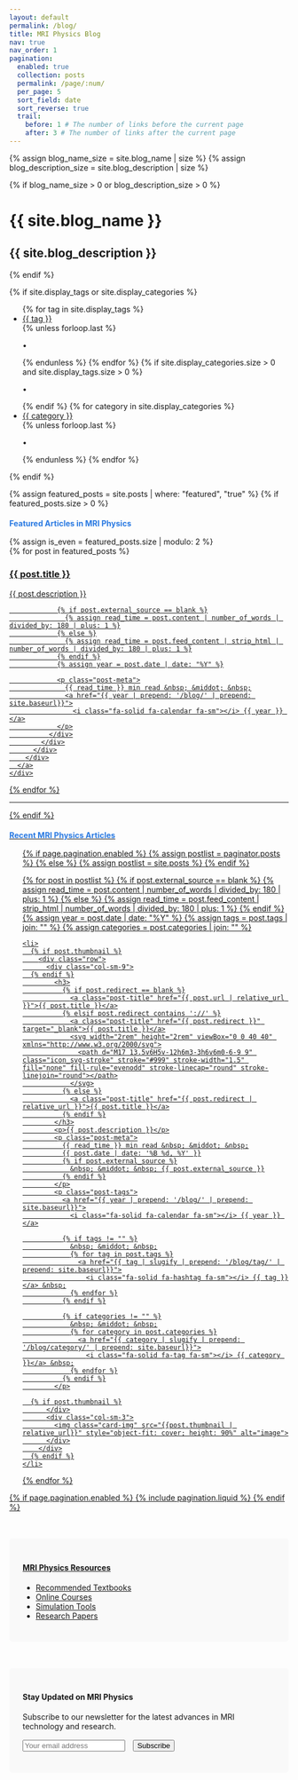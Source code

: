 ```yaml
---
layout: default
permalink: /blog/
title: MRI Physics Blog
nav: true
nav_order: 1
pagination:
  enabled: true
  collection: posts
  permalink: /page/:num/
  per_page: 5
  sort_field: date
  sort_reverse: true
  trail:
    before: 1 # The number of links before the current page
    after: 3 # The number of links after the current page
---
```


<div class="post">

{% assign blog_name_size = site.blog_name | size %}
{% assign blog_description_size = site.blog_description | size %}

{% if blog_name_size > 0 or blog_description_size > 0 %}

  <div class="header-bar">
    <h1>{{ site.blog_name }}</h1>
    <h2>{{ site.blog_description }}</h2>
  </div>
{% endif %}

{% if site.display_tags or site.display_categories %}

  <div class="tag-category-list">
    <ul class="p-0 m-0">
      {% for tag in site.display_tags %}
        <li>
          <i class="fa-solid fa-hashtag fa-sm"></i> <a href="{{ tag | slugify | prepend: '/blog/tag/' | relative_url }}">{{ tag }}</a>
        </li>
        {% unless forloop.last %}
          <p>&bull;</p>
        {% endunless %}
      {% endfor %}
      {% if site.display_categories.size > 0 and site.display_tags.size > 0 %}
        <p>&bull;</p>
      {% endif %}
      {% for category in site.display_categories %}
        <li>
          <i class="fa-solid fa-tag fa-sm"></i> <a href="{{ category | slugify | prepend: '/blog/category/' | relative_url }}">{{ category }}</a>
        </li>
        {% unless forloop.last %}
          <p>&bull;</p>
        {% endunless %}
      {% endfor %}
    </ul>
  </div>
{% endif %}

{% assign featured_posts = site.posts | where: "featured", "true" %}
{% if featured_posts.size > 0 %}
<br>

<div class="container featured-posts">
  <h4 class="featured-header">Featured Articles in MRI Physics</h4>
  {% assign is_even = featured_posts.size | modulo: 2 %}
  <div class="row row-cols-{% if featured_posts.size <= 2 or is_even == 0 %}2{% else %}3{% endif %}">
  {% for post in featured_posts %}
    <div class="card-item col">
      <a href="{{ post.url | relative_url }}">
        <div class="card hoverable">
          <div class="row g-0">
            <div class="col-md-12">
              <div class="card-body">
                <div class="float-right">
                  <i class="fa-solid fa-magnet fa-xs"></i>
                </div>
                <h3 class="card-title">{{ post.title }}</h3>
                <p class="card-text">{{ post.description }}</p>

                {% if post.external_source == blank %}
                  {% assign read_time = post.content | number_of_words | divided_by: 180 | plus: 1 %}
                {% else %}
                  {% assign read_time = post.feed_content | strip_html | number_of_words | divided_by: 180 | plus: 1 %}
                {% endif %}
                {% assign year = post.date | date: "%Y" %}

                <p class="post-meta">
                  {{ read_time }} min read &nbsp; &middot; &nbsp;
                  <a href="{{ year | prepend: '/blog/' | prepend: site.baseurl}}">
                    <i class="fa-solid fa-calendar fa-sm"></i> {{ year }} </a>
                </p>
              </div>
            </div>
          </div>
        </div>
      </a>
    </div>

{% endfor %}

  </div>
</div>
<hr>
{% endif %}

<h4 class="recent-header">Recent MRI Physics Articles</h4>

<ul class="post-list">
  {% if page.pagination.enabled %}
    {% assign postlist = paginator.posts %}
  {% else %}
    {% assign postlist = site.posts %}
  {% endif %}

{% for post in postlist %}
{% if post.external_source == blank %}
{% assign read_time = post.content | number_of_words | divided_by: 180 | plus: 1 %}
{% else %}
{% assign read_time = post.feed_content | strip_html | number_of_words | divided_by: 180 | plus: 1 %}
{% endif %}
{% assign year = post.date | date: "%Y" %}
{% assign tags = post.tags | join: "" %}
{% assign categories = post.categories | join: "" %}

    <li>
      {% if post.thumbnail %}
        <div class="row">
          <div class="col-sm-9">
      {% endif %}
            <h3>
              {% if post.redirect == blank %}
                <a class="post-title" href="{{ post.url | relative_url }}">{{ post.title }}</a>
              {% elsif post.redirect contains '://' %}
                <a class="post-title" href="{{ post.redirect }}" target="_blank">{{ post.title }}</a>
                <svg width="2rem" height="2rem" viewBox="0 0 40 40" xmlns="http://www.w3.org/2000/svg">
                  <path d="M17 13.5v6H5v-12h6m3-3h6v6m0-6-9 9" class="icon_svg-stroke" stroke="#999" stroke-width="1.5" fill="none" fill-rule="evenodd" stroke-linecap="round" stroke-linejoin="round"></path>
                </svg>
              {% else %}
                <a class="post-title" href="{{ post.redirect | relative_url }}">{{ post.title }}</a>
              {% endif %}
            </h3>
            <p>{{ post.description }}</p>
            <p class="post-meta">
              {{ read_time }} min read &nbsp; &middot; &nbsp;
              {{ post.date | date: '%B %d, %Y' }}
              {% if post.external_source %}
                &nbsp; &middot; &nbsp; {{ post.external_source }}
              {% endif %}
            </p>
            <p class="post-tags">
              <a href="{{ year | prepend: '/blog/' | prepend: site.baseurl}}">
                <i class="fa-solid fa-calendar fa-sm"></i> {{ year }} </a>

              {% if tags != "" %}
                &nbsp; &middot; &nbsp;
                {% for tag in post.tags %}
                  <a href="{{ tag | slugify | prepend: '/blog/tag/' | prepend: site.baseurl}}">
                    <i class="fa-solid fa-hashtag fa-sm"></i> {{ tag }}</a> &nbsp;
                {% endfor %}
              {% endif %}

              {% if categories != "" %}
                &nbsp; &middot; &nbsp;
                {% for category in post.categories %}
                  <a href="{{ category | slugify | prepend: '/blog/category/' | prepend: site.baseurl}}">
                    <i class="fa-solid fa-tag fa-sm"></i> {{ category }}</a> &nbsp;
                {% endfor %}
              {% endif %}
            </p>

      {% if post.thumbnail %}
          </div>
          <div class="col-sm-3">
            <img class="card-img" src="{{post.thumbnail | relative_url}}" style="object-fit: cover; height: 90%" alt="image">
          </div>
        </div>
      {% endif %}
    </li>

{% endfor %}

</ul>

{% if page.pagination.enabled %}
{% include pagination.liquid %}
{% endif %}

<div class="mri-resources">
  <h4>MRI Physics Resources</h4>
  <ul>
    <li><a href="#"><i class="fa-solid fa-book fa-sm"></i> Recommended Textbooks</a></li>
    <li><a href="#"><i class="fa-solid fa-graduation-cap fa-sm"></i> Online Courses</a></li>
    <li><a href="#"><i class="fa-solid fa-diagram-project fa-sm"></i> Simulation Tools</a></li>
    <li><a href="#"><i class="fa-solid fa-flask fa-sm"></i> Research Papers</a></li>
  </ul>
</div>

<div class="newsletter-signup">
  <h4>Stay Updated on MRI Physics</h4>
  <p>Subscribe to our newsletter for the latest advances in MRI technology and research.</p>
  <form>
    <div class="form-group">
      <input type="email" class="form-control" placeholder="Your email address">
      <button type="submit" class="btn btn-primary">Subscribe</button>
    </div>
  </form>
</div>

</div>

<style>
  .featured-header, .recent-header {
    color: #2a7ae2;
    margin-bottom: 1rem;
  }
  
  .mri-resources, .newsletter-signup {
    margin-top: 3rem;
    padding: 1.5rem;
    background-color: #f9f9f9;
    border-radius: 5px;
  }
  
  .newsletter-signup form {
    display: flex;
    margin-top: 1rem;
  }
  
  .newsletter-signup input {
    flex-grow: 1;
    margin-right: 10px;
  }
  
  .fa-magnet {
    color: #d9534f;
  }
</style>
